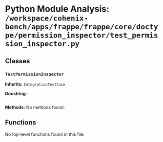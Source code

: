 # Python Module Analysis: `/workspace/cohenix-bench/apps/frappe/frappe/core/doctype/permission_inspector/test_permission_inspector.py`

## Classes

### `TestPermissionInspector`
**Inherits:** `IntegrationTestCase`


**Docstring:**
```

```

**Methods:**
No methods found.




## Functions

No top-level functions found in this file.
